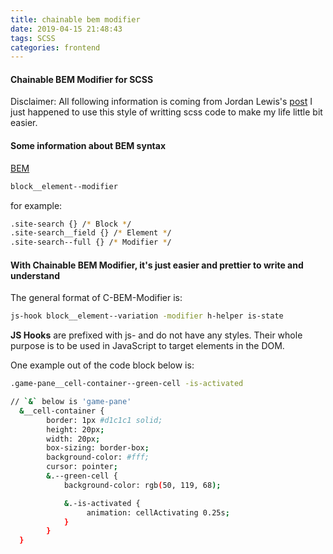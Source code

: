 ```yaml
---
title: chainable bem modifier
date: 2019-04-15 21:48:43
tags: SCSS
categories: frontend
---
```



#### Chainable BEM Modifier for SCSS

Disclaimer: All following information is coming from Jordan Lewis's [post](https://webuild.envato.com/blog/chainable-bem-modifiers/)
I just happened to use this style of writting scss code to make my life little bit easier.

#### Some information about BEM syntax
[BEM](https://csswizardry.com/2013/01/mindbemding-getting-your-head-round-bem-syntax/)
``` bash
block__element--modifier
```

<!--more-->

for example: 
``` bash
.site-search {} /* Block */
.site-search__field {} /* Element */
.site-search--full {} /* Modifier */
```
#### With Chainable BEM Modifier, it's just easier and prettier to write and understand

The general format of C-BEM-Modifier is:
```bash
js-hook block__element--variation -modifier h-helper is-state
```
<b>JS Hooks</b> are prefixed with js- and do not have any styles. Their whole purpose is to be used in JavaScript to target elements in the DOM.

One example out of the code block below is:
```bash
.game-pane__cell-container--green-cell -is-activated
```
```bash
// `&` below is 'game-pane'
  &__cell-container {
        border: 1px #d1c1c1 solid;
        height: 20px;
        width: 20px;
        box-sizing: border-box;
        background-color: #fff;
        cursor: pointer;
        &.--green-cell {
            background-color: rgb(50, 119, 68);

            &.-is-activated {
                 animation: cellActivating 0.25s;           
            }
        } 
  }
```
